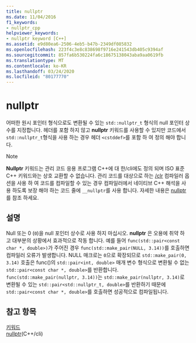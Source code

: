 ```yaml
---
title: nullptr
ms.date: 11/04/2016
f1_keywords:
- nullptr_cpp
helpviewer_keywords:
- nullptr keyword [C++]
ms.assetid: e9d80ea6-2506-4eb5-b47b-2349df085832
ms.openlocfilehash: 223f4c3e8c838698f9716e241543db405c9394af
ms.sourcegitcommit: 857fa6b530224fa6c18675138043aba9aa0619fb
ms.translationtype: MT
ms.contentlocale: ko-KR
ms.lasthandoff: 03/24/2020
ms.locfileid: "80177770"
---
```

# <a name="nullptr"></a>nullptr

어떠한 원시 포인터 형식으로도 변환될 수 있는 `std::nullptr_t` 형식의 null 포인터 상수를 지정합니다.  헤더를 포함 하지 않고 **nullptr** 키워드를 사용할 수 있지만 코드에서 `std::nullptr_t`형식을 사용 하는 경우 헤더 `<cstddef>`를 포함 하 여 정의 해야 합니다.

> [!NOTE]
>  **Nullptr** 키워드는 관리 코드 응용 프로그램 C++에 대 한/cli에도 정의 되며 ISO 표준 C++ 키워드와는 상호 교환할 수 없습니다. 관리 코드를 대상으로 하는 [/clr](../build/reference/clr-common-language-runtime-compilation.md) 컴파일러 옵션을 사용 하 여 코드를 컴파일할 수 있는 경우 컴파일러에서 네이티브 C++ 해석을 사용 하도록 보장 해야 하는 코드 줄에 `__nullptr`를 사용 합니다. 자세한 내용은 [nullptr](../extensions/nullptr-cpp-component-extensions.md)를 참조 하세요.

## <a name="remarks"></a>설명

Null 또는 0 (`0`)을 null 포인터 상수로 사용 하지 마십시오. **nullptr** 은 오용에 취약 하 고 대부분의 상황에서 효과적으로 작동 합니다.  예를 들어 `func(std::pair<const char *, double>)`가 주어진 경우 `func(std::make_pair(NULL, 3.14))`를 호출하면 컴파일러 오류가 발생합니다.  NULL 매크로는 `0`으로 확장되므로 `std::make_pair(0, 3.14)` 호출은 func()의 `std::pair<int, double>` 매개 변수 형식으로 변환될 수 없는 `std::pair<const char *, double>`를 반환합니다.  `func(std::make_pair(nullptr, 3.14))`는 `std::make_pair(nullptr, 3.14)`로 변환될 수 있는 `std::pair<std::nullptr_t, double>`를 반환하기 때문에 `std::pair<const char *, double>`를 호출하면 성공적으로 컴파일됩니다.

## <a name="see-also"></a>참고 항목

[키워드](../cpp/keywords-cpp.md)<br/>
[nullptr](../extensions/nullptr-cpp-component-extensions.md)(C++/cli)
